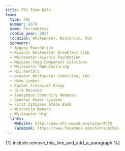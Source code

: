 ```yaml
---
title: FRC Team 6574
team:
  type: FRC
  number: 6574
  name: Ferradermis
  rookie_year: 2017
  location: Whitewater, Wisconsin, USA
  sponsors:
  - Argosy Foundation
  - Kiwanis Whitewater Breakfast Club
  - Whitewater Kiwanis Foundation
  - MacLean-Fogg Component Solutions
  - Whitewater Manufacturing
  - HSI Rentals
  - Greater Whitewater Committee, Inc.
  - Home Lumber
  - Kachel Financial Group
  - Dirk Maroske
  - Anonymous Community Members
  - Generac Power Systems
  - First Citizens State Bank
  - Wisconsin Makers
  - Whitewater High
  links:
    Website: http://www.whs.wwusd.org/page/4572
    Facebook: https://www.facebook.com/ferradermis
---
```


{% include remove_this_line_and_add_a_paragraph %}